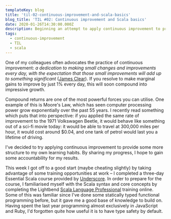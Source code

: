 ```yaml
---
templateKey: blog
title: 'til-02-continuous-improvement-and-scala-basics'
blog_title: 'TIL #02: Continuous improvement and Scala basics'
date: 2020-01-26T14:30:00.000Z
description: Beginning an attempt to apply continuous improvement to provide some more structure to my own learning habits.
tags:
  - continuous-improvement
  - TIL
  - scala
---
```


One of my colleagues often advocates the practice of continuous improvement: _a dedication to making small changes and improvements every day, with the expectation that those small improvements will add up to something significant_ ([James Clear](https://jamesclear.com/continuous-improvement)). If you resolve to make marginal gains to improve by just 1% every day, this will soon compound into impressive growth.

Compound returns are one of the most powerful forces you can utilise. One example of this is Moore's Law, which has seen computer processing power grow exponentially over the past 55 years. I recently read something which puts that into perspective: if you applied the same rate of improvement to the 1971 Volkswagen Beetle, it would behave like something out of a sci-fi movie today: it would be able to travel at 300,000 miles per hour, it would cost around $0.04, and one tank of petrol would last you a lifetime of driving.

I've decided to try applying continuous improvement to provide some more structure to my own learning habits. By sharing my progress, I hope to gain some accountability for my results.

This week I got off to a good start (maybe cheating slightly) by taking advantage of some training opportunities at work &ndash; I completed a three-day Essential Scala course provided by [Underscore](https://underscore.io). In order to prepare for the course, I familiarised myself with the Scala syntax and core concepts by completing the Lightbend [Scala Language Professional](https://www.lightbend.com/services/training/lightbend-scala-language-professional) training online. Some of this was familiar since I've done some statically typed functional programming before, but it gave me a good base of knowledge to build on. Having spent the last year programming almost exclusively in JavaScript and Ruby, I'd forgotten quite how useful it is to have type safety by default.
